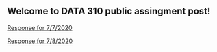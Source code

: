 ## Welcome to DATA 310 public assingment post!

[Response for 7/7/2020](https://luked77.github.io/Machine_Learning2/7-7-2020_Response)

[Response for 7/8/2020](https://luked77.github.io/Machine_Learning2/7-8-2020_Response)
